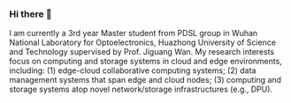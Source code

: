 ### Hi there 👋

I am currently a 3rd year Master student from PDSL group in Wuhan National Laboratory for Optoelectronics, Huazhong University of Science and Technology supervised by Prof. Jiguang Wan.
My research interests focus on computing and storage systems in cloud and edge environments, including: (1) edge-cloud collaborative computing systems; (2) data management systems that span edge and cloud nodes; (3) computing and storage systems atop novel network/storage infrastructures (e.g., DPU).
